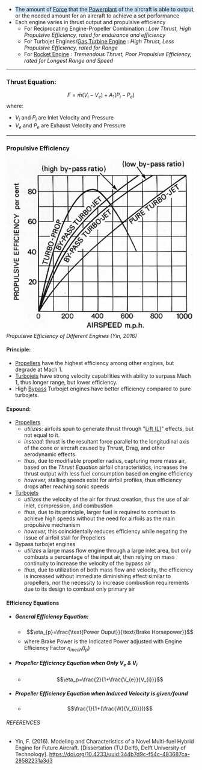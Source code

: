 - <span style="background:rgba(5, 117, 197, 0.2)">The amount of [Force](Force.md) that the [Powerplant](./Powerplant.md) of the aircraft is able to output</span>, or the needed amount for an aircraft to achieve a set performance
- Each engine varies in thrust output and propulsive efficiency
	- For Reciprocating Engine-Propeller Combination : *Low Thrust, High Propulsive Efficiency, rated for endurance and efficiency*
	- For Turbojet Engines/[Gas Turbine Engine](./Gas%20Turbine%20Engine.md) : *High Thrust, Less Propulsive Efficiency, rated for Range*
	- For [Rocket Engine](Rocket%20Engine.md) : *Tremendous Thrust, Poor Propulsive Efficiency, rated for Longest Range and Speed*

---
### Thrust Equation:

$$
F = \dot{m}(V_i-V_{e}) +A_1(P_i-P_e)
$$
where:
- $V_{i}$ and $P_{i}$ are Inlet Velocity and Pressure
- $V_{e}$ and $P_e$ are Exhaust Velocity and Pressure

--- 
### Propulsive Efficiency
![Pasted image 20240421190357.png](./Engineering%20Concepts%20&%20Subjects/Aerodynamics/Chapter%206%20-%20Aircraft%20Performance/Pasted%20image%2020240421190357.png)
*Propulsive Efficiency of Different Engines (Yin, 2016)*
#### Principle:
- [Propellers](./Propellers.md) have the highest efficiency among other engines, but degrade at Mach 1.
- [Turbojets](Turbojets.md) have strong velocity capabilities with ability to surpass Mach 1, thus longer range, but lower efficiency. 
- High [Bypass](Bypass.md) Turbojet engines have better efficiency compared to pure turbojets.
#### Expound: 
- [Propellers](./Propellers.md) 
	- *utilizes*: airfoils spun to generate thrust through "[Lift (L)](./Lift%20(L).md)" effects, but not equal to it. 
	- *instead*: thrust is the resultant force parallel to the longitudinal axis of the cone or aircraft caused by Thrust, Drag, and other aerodynamic effects.
	- *thus,* due to modifiable propeller radius, capturing more mass air, based on the *Thrust Equation* airfoil characteristics, increases the thrust output with less fuel consumption based on engine efficiency
	- *however,* stalling speeds exist for airfoil profiles, thus efficiency drops after reaching sonic speeds
- [Turbojets](Turbojets.md) 
	- *utilizes* the velocity of the air for thrust creation, thus the use of air inlet, compression, and combustion
	- *thus,* due to its principle, larger fuel is required to combust to achieve high speeds without the need for airfoils as the main propulsive mechanism
	- *however,* this coincidentally reduces efficiency while negating the issue of airfoil stall for Propellers
- Bypass turbojet engines
	- *utilizes* a large mass flow engine through a large inlet area, but only combusts a percentage of the input air, then relying on mass continuity to increase the velocity of the bypass air
	- *thus,* due to utilization of both mass flow and velocity, the efficiency is increased without immediate diminishing effect similar to propellers, nor the necessity to increase combustion requirements due to its design to combust only primary air
#### Efficiency Equations
- ##### General Efficiency Equation:
	- $$\eta_{p}=\frac{\text{Power Ouput}}{\text{Brake Horsepower}}$$
	- where Brake Power is the Indicated Power adjusted with Engine Efficiency Factor $\eta_{mech}(I_{p})$   
- ##### Propeller Efficiency Equation when Only $V_e$  & $V_i$ 
	- $$\eta_p=\frac{2}{1+\frac{V_{e}}{V_{i}}}$$
- ##### Propeller Efficiency Equation when Induced Velocity is given/found
	- $$\frac{1}{1+(\frac{W}{V_{0}})}$$

###### REFERENCES
- Yin, F. (2016). Modeling and Characteristics of a Novel Multi-fuel Hybrid Engine for Future Aircraft. [Dissertation (TU Delft), Delft University of Technology]. https://doi.org/10.4233/uuid:344b7d9c-f54c-483687ca-28582231a3d3